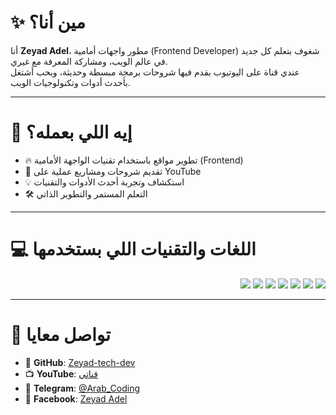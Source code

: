 
# ✨ مين أنا؟

أنا **Zeyad Adel**، مطور واجهات أمامية (Frontend Developer) شغوف بتعلم كل جديد في عالم الويب، ومشاركة المعرفة مع غيري.  
عندي قناة على اليوتيوب بقدم فيها شروحات برمجة مبسطة وحديثة، وبحب أشتغل بأحدث أدوات وتكنولوجيات الويب.

---

# 🚀 إيه اللي بعمله؟

- 🔥 تطوير مواقع باستخدام تقنيات الواجهة الأمامية (Frontend)
- 🎥 تقديم شروحات ومشاريع عملية على YouTube
- 💡 استكشاف وتجربة أحدث الأدوات والتقنيات
- 🛠️ التعلم المستمر والتطوير الذاتي

---

# 💻 اللغات والتقنيات اللي بستخدمها

<p align="right" dir="rtl">
  <img src="https://img.shields.io/badge/html5-%23E34F26.svg?style=for-the-badge&logo=html5&logoColor=white"/>
  <img src="https://img.shields.io/badge/css3-%231572B6.svg?style=for-the-badge&logo=css3&logoColor=white"/>
  <img src="https://img.shields.io/badge/javascript-%23323330.svg?style=for-the-badge&logo=javascript&logoColor=%23F7DF1E"/>
  <img src="https://img.shields.io/badge/tailwindcss-%2338B2AC.svg?style=for-the-badge&logo=tailwind-css&logoColor=white"/>
  <img src="https://img.shields.io/badge/bootstrap-%238511FA.svg?style=for-the-badge&logo=bootstrap&logoColor=white"/>
  <img src="https://img.shields.io/badge/php-%23777BB4.svg?style=for-the-badge&logo=php&logoColor=white"/>
  <img src="https://img.shields.io/badge/mysql-4479A1.svg?style=for-the-badge&logo=mysql&logoColor=white"/>
</p>

---

# 📱 تواصل معايا

- 🔗 **GitHub**: [Zeyad-tech-dev](https://github.com/Zeyad-tech-dev)
- 📺 **YouTube**: [قناتي](https://www.youtube.com/channel/UCGb-Ae09Lxc4lxu2ZTN8J0w)
- 💬 **Telegram**: [@Arab_Coding](https://t.me/Arab_Coding)
- 👤 **Facebook**: [Zeyad Adel](https://www.facebook.com/zeyad.adel.omar)

